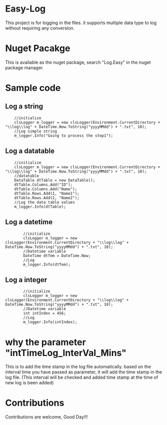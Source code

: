 # Easy-Log
This project is for logging in the files. it supports multiple data type to log without requiring any conversion.
# Nuget Pacakge
This is available as the nuget package, search "Log.Easy" in the nuget package manager.
# Sample code
## Log a string
        //initialize
        clsLogger m_logger = new clsLogger(Environment.CurrentDirectory + "\\log\\log" + DateTime.Now.ToString("yyyyMMdd") + ".txt", 10);
        //Log simple string
        m_logger.Info("Going to process the step1");

## Log a datatable
        //initialize
        clsLogger m_logger = new clsLogger(Environment.CurrentDirectory + "\\log\\log" + DateTime.Now.ToString("yyyyMMdd") + ".txt", 10);
        //datatable 
        DataTable dtTable = new DataTable();
        dtTable.Columns.Add("ID");
        dtTable.Columns.Add("Name");
        dtTable.Rows.Add(1, "Name1");
        dtTable.Rows.Add(2, "Name2");
        //Log the data table values
        m_logger.Info(dtTable);

## Log a datetime

            //initialize
            clsLogger m_logger = new clsLogger(Environment.CurrentDirectory + "\\log\\log" + DateTime.Now.ToString("yyyyMMdd") + ".txt", 10);
            //Datetime variable
            DateTime dtTem = DateTime.Now;
            //Log
            m_logger.Info(dtTem);

## Log a integer

            //initialize
            clsLogger m_logger = new clsLogger(Environment.CurrentDirectory + "\\log\\log" + DateTime.Now.ToString("yyyyMMdd") + ".txt", 10);
            //Datetime variable
            int intIndex = 456;
            //Log
            m_logger.Info(intIndex);

# why the parameter "intTimeLog_InterVal_Mins" 
This is to add the time stamp in the log file automatically. based on the interval time you have passed as parameter, it will add the time stamp in the log file. (This interval will be checked and added time stamp at the time of new log is been added)




# Contributions 
Contributions are welcome, Good Day!!!
